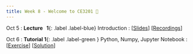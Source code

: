 ```yaml
---
title: Week 8 - Welcome to CE3201 👏
---
```


Oct 5
: **Lecture &nbsp; 1**{: .label .label-blue}  Introduction
  : [[Slides](#)] [[Recordings](#)]

Oct 6 
: **Tutorial 1**{: .label .label-green } Python, Numpy, Jupyter Notebook
  : [[Exercise](#)] [[Solution](#)]
